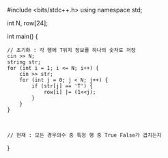 #include <bits/stdc++.h>
using namespace std;

int N, row[24];


int main() {

	// 초기화 : 각 행에 T위치 정보를 하나의 숫자로 저장
	cin >> N;
	string str;
	for (int i = 1; i <= N; i++) {
		cin >> str;
		for (int j = 0; j < N; j++) {
			if (str[j] == 'T') {
				row[i] |= (1<<j);
			}
		}
	}

	

	// 현재 : 모든 경우의수 중 특정 행 중 True False가 겹치는지
	

}     
 
 
 
